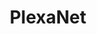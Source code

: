 ---
title: "PlexaNet"
metaTitle: "uPlexa | Plexanet - Information Pages"
metaDescription: "Details info and guides how to install and use PlexaNet"
---